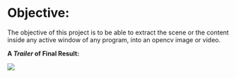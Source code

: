 # Objective: 
The objective of this project is to be able to extract the scene or the content inside any active window of any program, into an opencv image or video. 

**A *Trailer* of Final Result:**

![](images/display_extration_gif.gif)
